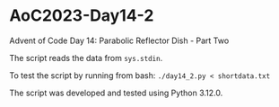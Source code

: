 # AoC2023-Day14-2
Advent of Code Day 14: Parabolic Reflector Dish - Part Two

The script reads the data from `sys.stdin`.

To test the script by running from bash: ```./day14_2.py < shortdata.txt```

The script was developed and tested using Python 3.12.0.
